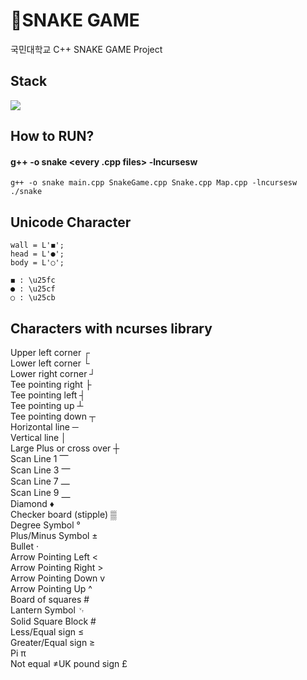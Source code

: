 # 🐍**SNAKE GAME**
국민대학교 C++ SNAKE GAME Project

## Stack 
<img src="https://img.shields.io/badge/c++-00599C?style=flat-square&logo=c%2B%2B&logoColor=white"/></a>

## How to RUN?
#### g++ -o snake <every .cpp files> -lncursesw<br>
    g++ -o snake main.cpp SnakeGame.cpp Snake.cpp Map.cpp -lncursesw
    ./snake

## Unicode Character
    wall = L'◼'; 
    head = L'●';
    body = L'○';

    ◼ : \u25fc
    ● : \u25cf
    ○ : \u25cb

## Characters with ncurses library
Upper left corner           ┌</br>
Lower left corner           └</br>
Lower right corner          ┘</br>
Tee pointing right          ├</br>
Tee pointing left           ┤</br>
Tee pointing up             ┴</br>
Tee pointing down           ┬</br>
Horizontal line             ─</br>
Vertical line               │</br>
Large Plus or cross over    ┼</br>
Scan Line 1                 ⎺</br>
Scan Line 3                 ⎻</br>
Scan Line 7                 ⎼</br>
Scan Line 9                 ⎽</br>
Diamond                     ♦</br>
Checker board (stipple)     ▒</br>
Degree Symbol               °</br>
Plus/Minus Symbol           ±</br>
Bullet                      ·</br>
Arrow Pointing Left         <</br>
Arrow Pointing Right        ></br>
Arrow Pointing Down         v</br>
Arrow Pointing Up           ^</br>
Board of squares            #</br>
Lantern Symbol              ␋</br>
Solid Square Block          #</br>
Less/Equal sign             ≤</br>
Greater/Equal sign          ≥</br>
Pi                          π</br>
Not equal                   ≠UK pound sign               £